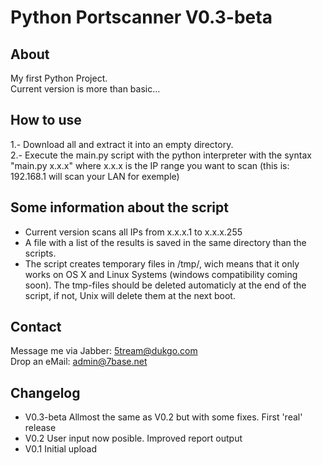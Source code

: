 Python Portscanner V0.3-beta
===

About
---

My first Python Project.<br>
Current version is more than basic...

How to use
---

1.- Download all and extract it into an empty directory.<br>
2.- Execute the main.py script with the python interpreter with the syntax "main.py x.x.x" where x.x.x is the IP range you want to scan (this is: 192.168.1 will scan your LAN for exemple)

Some information about the script
---

* Current version scans all IPs from x.x.x.1 to x.x.x.255<br>
* A file with a list of the results is saved in the same directory than the scripts.<br>
* The script creates temporary files in /tmp/, wich means that it only works on OS X and Linux Systems (windows   compatibility coming soon). The tmp-files should be deleted automaticly at the end of the script, if not, Unix will delete   them at the next boot.

Contact
---

Message me via Jabber: 5tream@dukgo.com<br>
Drop an eMail: admin@7base.net

Changelog
---

- V0.3-beta Allmost the same as V0.2 but with some fixes. First 'real' release
- V0.2 User input now posible. Improved report output
- V0.1 Initial upload